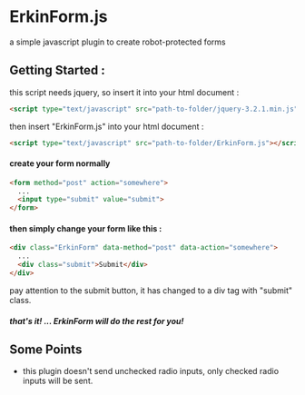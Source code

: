 # ErkinForm.js
a simple javascript plugin to create robot-protected forms

## Getting Started :
this script needs jquery, so insert it into your html document :
```html
<script type="text/javascript" src="path-to-folder/jquery-3.2.1.min.js"></script>
```
then insert "ErkinForm.js" into your html document :
```html
<script type="text/javascript" src="path-to-folder/ErkinForm.js"></script>
```

#### create your form normally
```html
<form method="post" action="somewhere">
  ...
  <input type="submit" value="submit">
</form>
```

#### then simply change your form like this :
```html
<div class="ErkinForm" data-method="post" data-action="somewhere">
  ...
  <div class="submit">Submit</div>
</div>
```
pay attention to the submit button, it has changed to a div tag with "submit" class.

#### _that's it! ... ErkinForm will do the rest for you!_

## Some Points 
- this plugin doesn't send unchecked radio inputs, only checked radio inputs will be sent.
